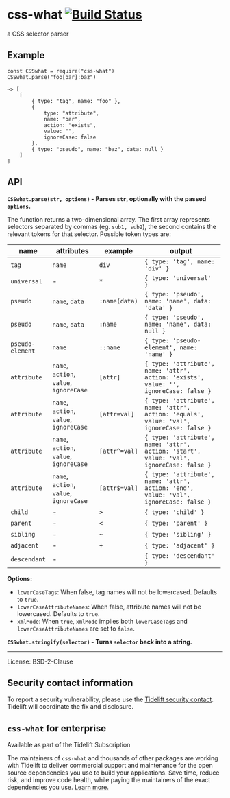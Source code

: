 css-what [![Build Status](https://secure.travis-ci.org/fb55/css-what.svg?branch=master)](http://travis-ci.org/fb55/css-what)
============================================================================================================================

a CSS selector parser

Example
-------

    const CSSwhat = require("css-what")
    CSSwhat.parse("foo[bar]:baz")

    ~> [
        [
            { type: "tag", name: "foo" },
            {
                type: "attribute",
                name: "bar",
                action: "exists",
                value: "",
                ignoreCase: false
            },
            { type: "pseudo", name: "baz", data: null }
        ]
    ]

API
---

**`CSSwhat.parse(str, options)` - Parses `str`, optionally with the passed `options`.**

The function returns a two-dimensional array. The first array represents selectors separated by commas (eg. `sub1, sub2`), the second contains the relevant tokens for that selector. Possible token types are:

<table style="width:99%;"><colgroup><col style="width: 10%" /><col style="width: 25%" /><col style="width: 8%" /><col style="width: 56%" /></colgroup><thead><tr class="header"><th>name</th><th>attributes</th><th>example</th><th>output</th></tr></thead><tbody><tr class="odd"><td><code>tag</code></td><td><code>name</code></td><td><code>div</code></td><td><code>{ type: 'tag', name: 'div' }</code></td></tr><tr class="even"><td><code>universal</code></td><td>-</td><td><code>*</code></td><td><code>{ type: 'universal' }</code></td></tr><tr class="odd"><td><code>pseudo</code></td><td><code>name</code>, <code>data</code></td><td><code>:name(data)</code></td><td><code>{ type: 'pseudo', name: 'name', data: 'data' }</code></td></tr><tr class="even"><td><code>pseudo</code></td><td><code>name</code>, <code>data</code></td><td><code>:name</code></td><td><code>{ type: 'pseudo', name: 'name', data: null }</code></td></tr><tr class="odd"><td><code>pseudo-element</code></td><td><code>name</code></td><td><code>::name</code></td><td><code>{ type: 'pseudo-element', name: 'name' }</code></td></tr><tr class="even"><td><code>attribute</code></td><td><code>name</code>, <code>action</code>, <code>value</code>, <code>ignoreCase</code></td><td><code>[attr]</code></td><td><code>{ type: 'attribute', name: 'attr', action: 'exists', value: '', ignoreCase: false }</code></td></tr><tr class="odd"><td><code>attribute</code></td><td><code>name</code>, <code>action</code>, <code>value</code>, <code>ignoreCase</code></td><td><code>[attr=val]</code></td><td><code>{ type: 'attribute', name: 'attr', action: 'equals', value: 'val', ignoreCase: false }</code></td></tr><tr class="even"><td><code>attribute</code></td><td><code>name</code>, <code>action</code>, <code>value</code>, <code>ignoreCase</code></td><td><code>[attr^=val]</code></td><td><code>{ type: 'attribute', name: 'attr', action: 'start', value: 'val', ignoreCase: false }</code></td></tr><tr class="odd"><td><code>attribute</code></td><td><code>name</code>, <code>action</code>, <code>value</code>, <code>ignoreCase</code></td><td><code>[attr$=val]</code></td><td><code>{ type: 'attribute', name: 'attr', action: 'end', value: 'val', ignoreCase: false }</code></td></tr><tr class="even"><td><code>child</code></td><td>-</td><td><code>&gt;</code></td><td><code>{ type: 'child' }</code></td></tr><tr class="odd"><td><code>parent</code></td><td>-</td><td><code>&lt;</code></td><td><code>{ type: 'parent' }</code></td></tr><tr class="even"><td><code>sibling</code></td><td>-</td><td><code>~</code></td><td><code>{ type: 'sibling' }</code></td></tr><tr class="odd"><td><code>adjacent</code></td><td>-</td><td><code>+</code></td><td><code>{ type: 'adjacent' }</code></td></tr><tr class="even"><td><code>descendant</code></td><td>-</td><td></td><td><code>{ type: 'descendant' }</code></td></tr></tbody></table>

**Options:**

-   `lowerCaseTags`: When false, tag names will not be lowercased. Defaults to `true`.
-   `lowerCaseAttributeNames`: When false, attribute names will not be lowercased. Defaults to `true`.
-   `xmlMode`: When `true`, `xmlMode` implies both `lowerCaseTags` and `lowerCaseAttributeNames` are set to `false`.

**`CSSwhat.stringify(selector)` - Turns `selector` back into a string.**

------------------------------------------------------------------------

License: BSD-2-Clause

Security contact information
----------------------------

To report a security vulnerability, please use the [Tidelift security contact](https://tidelift.com/security). Tidelift will coordinate the fix and disclosure.

`css-what` for enterprise
-------------------------

Available as part of the Tidelift Subscription

The maintainers of `css-what` and thousands of other packages are working with Tidelift to deliver commercial support and maintenance for the open source dependencies you use to build your applications. Save time, reduce risk, and improve code health, while paying the maintainers of the exact dependencies you use. [Learn more.](https://tidelift.com/subscription/pkg/npm-css-what?utm_source=npm-css-what&utm_medium=referral&utm_campaign=enterprise&utm_term=repo)
